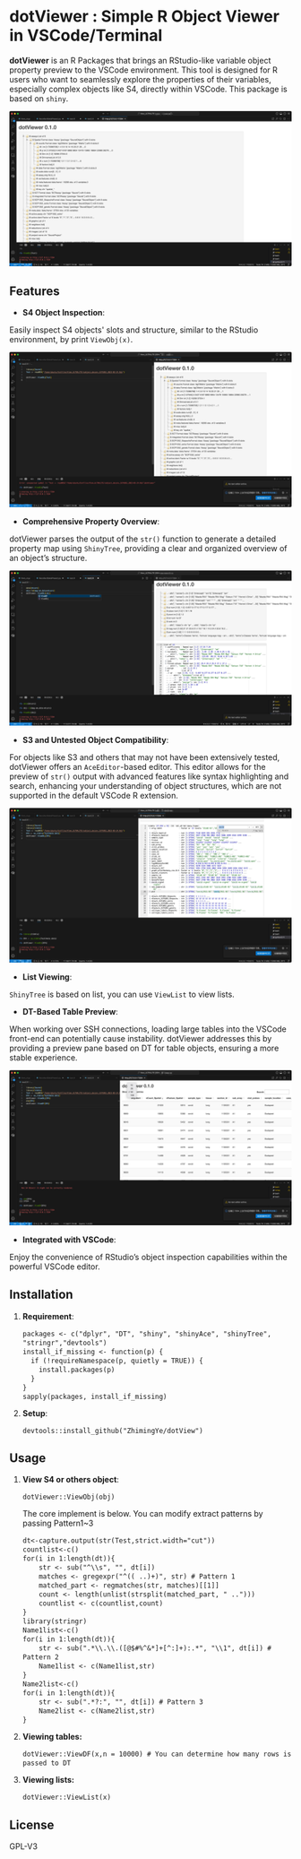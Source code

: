 # dotViewer : Simple R Object Viewer in VSCode/Terminal

**dotViewer** is an R Packages that brings an RStudio-like variable object property preview to the VSCode environment. This tool is designed for R users who want to seamlessly explore the properties of their variables, especially complex objects like S4, directly within VSCode. This package is based on `shiny`.

![](Figs/Fig3.jpg)

## Features

-   **S4 Object Inspection**:

Easily inspect S4 objects' slots and structure, similar to the RStudio environment, by print `ViewObj(x)`. 

![](Figs/S4obj.jpg)

-   **Comprehensive Property Overview**:

dotViewer parses the output of the `str()` function to generate a detailed property map using `ShinyTree`, providing a clear and organized overview of an object’s structure.

![](Figs/s3obj.jpg)

-   **S3 and Untested Object Compatibility**:

For objects like S3 and others that may not have been extensively tested, dotViewer offers an `AceEditor`-based editor. This editor allows for the preview of `str()` output with advanced features like syntax highlighting and search, enhancing your understanding of object structures, which are not supported in the default VSCode R extension.

![](Figs/S3Tibble.jpg)

-   **List Viewing**:

`ShinyTree` is based on list, you can use `ViewList` to view lists. 

-   **DT-Based Table Preview**:

When working over SSH connections, loading large tables into the VSCode front-end can potentially cause instability. dotViewer addresses this by providing a preview pane based on DT for table objects, ensuring a more stable experience.

![](Figs/DTExample.jpg)

-   **Integrated with VSCode**:

Enjoy the convenience of RStudio’s object inspection capabilities within the powerful VSCode editor.

## Installation

1.  **Requirement**:

    ```         
    packages <- c("dplyr", "DT", "shiny", "shinyAce", "shinyTree", "stringr","devtools")
    install_if_missing <- function(p) {
      if (!requireNamespace(p, quietly = TRUE)) {
        install.packages(p)
      }
    }
    sapply(packages, install_if_missing)
    ```

2.  **Setup**:

    ```         
    devtools::install_github("ZhimingYe/dotView")
    ```

## Usage

1.  **View S4 or others object**:

    ```         
    dotViewer::ViewObj(obj)
    ```

    The core implement is below. You can modify extract patterns by passing Pattern1\~3

    ```         
    dt<-capture.output(str(Test,strict.width="cut"))
    countlist<-c()
    for(i in 1:length(dt)){
        str <- sub("^\\s", "", dt[i])
        matches <- gregexpr("^(( ..)+)", str) # Pattern 1
        matched_part <- regmatches(str, matches)[[1]]
        count <- length(unlist(strsplit(matched_part, " ..")))
        countlist <- c(countlist,count)
    }
    library(stringr)
    Name1list<-c()
    for(i in 1:length(dt)){
        str <- sub(".*\\.\\.([@$#%^&*]+[^:]+):.*", "\\1", dt[i]) # Pattern 2
        Name1list <- c(Name1list,str)
    }
    Name2list<-c()
    for(i in 1:length(dt)){
        str <- sub(".*?:", "", dt[i]) # Pattern 3
        Name2list <- c(Name2list,str)
    }
    ```

2.  **Viewing tables:**

    ```         
    dotViewer::ViewDF(x,n = 10000) # You can determine how many rows is passed to DT
    ```
    
3.  **Viewing lists:**

    ```         
    dotViewer::ViewList(x)
    ```

## License

GPL-V3
